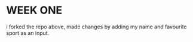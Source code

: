 # WEEK ONE 
i forked the repo above, made changes by adding my name and favourite sport as an input. 
